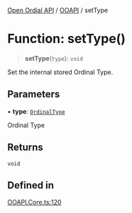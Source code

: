 [Open Ordial API](../../README.md) / [OOAPI](../README.md) / setType

# Function: setType()

> **setType**(`type`): `void`

Set the internal stored Ordinal Type.

## Parameters

• **type**: [`OrdinalType`](../enumerations/OrdinalType.md)

Ordinal Type

## Returns

`void`

## Defined in

[OOAPI.Core.ts:120](https://github.com/sagaverse-io/SagaverseOrdinalAPI/blob/90d228bc8061a836e19a66b3b1e83f3192c2e482/src/OOAPI.Core.ts#L120)
